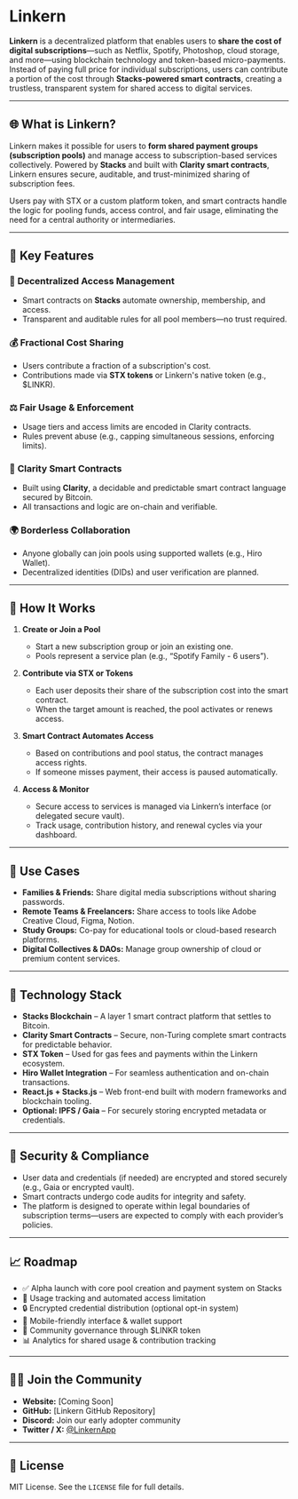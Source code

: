 # Linkern

**Linkern** is a decentralized platform that enables users to **share the cost of digital subscriptions**—such as Netflix, Spotify, Photoshop, cloud storage, and more—using blockchain technology and token-based micro-payments. Instead of paying full price for individual subscriptions, users can contribute a portion of the cost through **Stacks-powered smart contracts**, creating a trustless, transparent system for shared access to digital services.

---

## 🌐 What is Linkern?

Linkern makes it possible for users to **form shared payment groups (subscription pools)** and manage access to subscription-based services collectively. Powered by **Stacks** and built with **Clarity smart contracts**, Linkern ensures secure, auditable, and trust-minimized sharing of subscription fees.

Users pay with STX or a custom platform token, and smart contracts handle the logic for pooling funds, access control, and fair usage, eliminating the need for a central authority or intermediaries.

---

## 🚀 Key Features

### 🔐 **Decentralized Access Management**
- Smart contracts on **Stacks** automate ownership, membership, and access.
- Transparent and auditable rules for all pool members—no trust required.

### 💰 **Fractional Cost Sharing**
- Users contribute a fraction of a subscription's cost.
- Contributions made via **STX tokens** or Linkern's native token (e.g., $LINKR).

### ⚖️ **Fair Usage & Enforcement**
- Usage tiers and access limits are encoded in Clarity contracts.
- Rules prevent abuse (e.g., capping simultaneous sessions, enforcing limits).

### 📜 **Clarity Smart Contracts**
- Built using **Clarity**, a decidable and predictable smart contract language secured by Bitcoin.
- All transactions and logic are on-chain and verifiable.

### 🌍 **Borderless Collaboration**
- Anyone globally can join pools using supported wallets (e.g., Hiro Wallet).
- Decentralized identities (DIDs) and user verification are planned.

---

## 🧠 How It Works

1. **Create or Join a Pool**
   - Start a new subscription group or join an existing one.
   - Pools represent a service plan (e.g., “Spotify Family - 6 users”).

2. **Contribute via STX or Tokens**
   - Each user deposits their share of the subscription cost into the smart contract.
   - When the target amount is reached, the pool activates or renews access.

3. **Smart Contract Automates Access**
   - Based on contributions and pool status, the contract manages access rights.
   - If someone misses payment, their access is paused automatically.

4. **Access & Monitor**
   - Secure access to services is managed via Linkern’s interface (or delegated secure vault).
   - Track usage, contribution history, and renewal cycles via your dashboard.

---

## 🧾 Use Cases

- **Families & Friends:** Share digital media subscriptions without sharing passwords.
- **Remote Teams & Freelancers:** Share access to tools like Adobe Creative Cloud, Figma, Notion.
- **Study Groups:** Co-pay for educational tools or cloud-based research platforms.
- **Digital Collectives & DAOs:** Manage group ownership of cloud or premium content services.

---

## 🔗 Technology Stack

- **Stacks Blockchain** – A layer 1 smart contract platform that settles to Bitcoin.
- **Clarity Smart Contracts** – Secure, non-Turing complete smart contracts for predictable behavior.
- **STX Token** – Used for gas fees and payments within the Linkern ecosystem.
- **Hiro Wallet Integration** – For seamless authentication and on-chain transactions.
- **React.js + Stacks.js** – Web front-end built with modern frameworks and blockchain tooling.
- **Optional: IPFS / Gaia** – For securely storing encrypted metadata or credentials.

---

## 🔐 Security & Compliance

- User data and credentials (if needed) are encrypted and stored securely (e.g., Gaia or encrypted vault).
- Smart contracts undergo code audits for integrity and safety.
- The platform is designed to operate within legal boundaries of subscription terms—users are expected to comply with each provider’s policies.

---

## 📈 Roadmap

- ✅ Alpha launch with core pool creation and payment system on Stacks
- 🔄 Usage tracking and automated access limitation
- 🔒 Encrypted credential distribution (optional opt-in system)
- 📱 Mobile-friendly interface & wallet support
- 🤝 Community governance through $LINKR token
- 📊 Analytics for shared usage & contribution tracking

---

## 🙋‍♀️ Join the Community

- **Website:** [Coming Soon]
- **GitHub:** [Linkern GitHub Repository]
- **Discord:** Join our early adopter community
- **Twitter / X:** [@LinkernApp](https://twitter.com/LinkernApp)

---

## 📝 License

MIT License. See the `LICENSE` file for full details.
